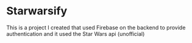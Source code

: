 # Starwarsify

This is a project I created that used Firebase on the backend to provide authentication and it used the Star Wars api (unofficial)